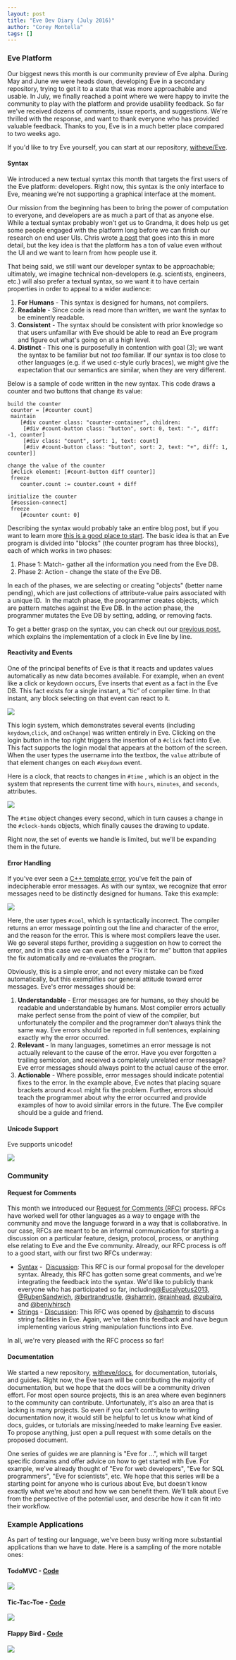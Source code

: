```yaml
---
layout: post
title: "Eve Dev Diary (July 2016)"
author: "Corey Montella"
tags: []
---
```


### Eve Platform

Our biggest news this month is our community preview of Eve alpha. During May and June we were heads down, developing Eve in a secondary repository, trying to get it to a state that was more approachable and usable. In July, we finally reached a point where we were happy to invite the community to play with the platform and provide usability feedback. So far we've received dozens of comments, issue reports, and suggestions. We're thrilled with the response, and want to thank everyone who has provided valuable feedback. Thanks to you, Eve is in a much better place compared to two weeks ago.

If you'd like to try Eve yourself, you can start at our repository, [witheve/Eve](https://github.com/witheve/Eve).

#### Syntax

We introduced a new textual syntax this month that targets the first users of the Eve platform: developers. Right now, this syntax is the only interface to Eve, meaning we're not supporting a graphical interface at the moment.

Our mission from the beginning has been to bring the power of computation to everyone, and developers are as much a part of that as anyone else. While a textual syntax probably won't get us to Grandma, it does help us get some people engaged with the platform long before we can finish our research on end user UIs. Chris wrote [a post](http://www.chris-granger.com/2016/07/21/two-years-of-eve/) that goes into this in more detail, but the key idea is that the platform has a ton of value even without the UI and we want to learn from how people use it.

That being said, we still want our developer syntax to be approachable; ultimately, we imagine technical non-developers (e.g. scientists, engineers, etc.) will also prefer a textual syntax, so we want it to have certain properties in order to appeal to a wider audience:

1. **For Humans** - This syntax is designed for humans, not compilers.
2. **Readable** - Since code is read more than written, we want the syntax to be eminently readable.
3. **Consistent** - The syntax should be consistent with prior knowledge so that users unfamiliar with Eve should be able to read an Eve program and figure out what's going on at a high level.
4. **Distinct** - This one is purposefully in contention with goal (3); we want the syntax to be familiar but not *too* familiar. If our syntax is too close to other languages (e.g. if we used c-style curly braces), we might give the expectation that our semantics are similar, when they are very different.

Below is a sample of code written in the new syntax. This code draws a counter and two buttons that change its value:

```
build the counter
 counter = [#counter count]
 maintain
    [#div counter class: "counter-container", children:
     [#div #count-button class: "button", sort: 0, text: "-", diff: -1, counter]
     [#div class: "count", sort: 1, text: count]
     [#div #count-button class: "button", sort: 2, text: "+", diff: 1, counter]]

change the value of the counter
 [#click element: [#count-button diff counter]]
 freeze
    counter.count := counter.count + diff

initialize the counter
 [#session-connect]
 freeze
    [#counter count: 0]
```

Describing the syntax would probably take an entire blog post, but if you want to learn more [this is a good place to start](https://github.com/witheve/rfcs/blob/master/proposed/syntax.md). The basic idea is that an Eve program is divided into "blocks" (the counter program has three blocks), each of which works in two phases:

1. Phase 1: Match- gather all the information you need from the Eve DB.
2. Phase 2: Action - change the state of the Eve DB.

In each of the phases, we are selecting or creating "objects" (better name pending), which are just collections of attribute-value pairs associated with a unique ID.  In the match phase, the programmer creates objects, which are pattern matches against the Eve DB. In the action phase, the programmer mutates the Eve DB by setting, adding, or removing facts.       

To get a better grasp on the syntax, you can check out our [previous post](http://incidentalcomplexity.com/2016/07/21/clock/), which explains the implementation of a clock in Eve line by line.

#### Reactivity and Events 

One of the principal benefits of Eve is that it reacts and updates values automatically as new data becomes available. For example, when an event like a click or keydown occurs, Eve inserts that event as a fact in the Eve DB. This fact exists for a single instant, a “tic” of compiler time. In that instant, any block selecting on that event can react to it.

<img src="../images/dogeve.gif"/>

This login system, which demonstrates several events (including `keydown`,`click`, and `onChange`) was written entirely in Eve. Clicking on the login button in the top right triggers the insertion of a `#click` fact into Eve. This fact supports the login modal that appears at the bottom of the screen. When the user types the username into the textbox, the `value` attribute of that element changes on each `#keydown` event. 

Here is a clock, that reacts to changes in `#time` , which is an object in the system that represents the current time with `hours`, `minutes`, and `seconds`, attributes.

<img src="../images/eveclock.gif"/>

The `#time` object changes every second, which in turn causes a change in the `#clock-hands` objects, which finally causes the drawing to update.

Right now, the set of events we handle is limited, but we'll be expanding them in the future.

#### Error Handling

If you've ever seen a [C++ template error](http://codegolf.stackexchange.com/questions/1956/generate-the-longest-error-message-in-c), you've felt the pain of indecipherable error messages. As with our syntax, we recognize that error messages need to be distinctly designed for humans. Take this example:

<img src="../images/errorExample.gif"/>

Here, the user types `#cool`, which is syntactically incorrect. The compiler returns an error message pointing out the line and character of the error, and the reason for the error. This is where most compilers leave the user. We go several steps further, providing a suggestion on how to correct the error, and in this case we can even offer a "Fix it for me" button that applies the fix automatically and re-evaluates the program.

Obviously, this is a simple error, and not every mistake can be fixed automatically, but this exemplifies our general attitude toward error messages. Eve's error messages should be:

1. **Understandable** - Error messages are for humans, so they should be readable and understandable by humans. Most compiler errors actually make perfect sense from the point of view of the compiler, but unfortunately the compiler and the programmer don't always think the same way. Eve errors should be reported in full sentences, explaining exactly why the error occurred.
2. **Relevant** - In many languages, sometimes an error message is not actually relevant to the cause of the error. Have you ever forgotten a trailing semicolon, and received a completely unrelated error message? Eve error messages should always point to the actual cause of the error. 
3. **Actionable** - Where possible, error messages should indicate potential fixes to the error. In the example above, Eve notes that placing square brackets around `#cool` might fix the problem. Further, errors should teach the programmer about why the error occurred and provide examples of how to avoid similar errors in the future. The Eve compiler should be a guide and friend.

#### Unicode Support

Eve supports unicode!

<img src="../images/unicode.jpg"/>

### Community

#### Request for Comments

This month we introduced our [Request for Comments (RFC)](https://github.com/witheve/rfcs) process. RFCs have worked well for other languages as a way to engage with the community and move the language forward in a way that is collaborative. In our case, RFCs are meant to be an informal communication for starting a discussion on a particular feature, design, protocol, process, or anything else relating to Eve and the Eve community. Already, our RFC process is off to a good start, with our first two RFCs underway:

- [Syntax](https://github.com/witheve/rfcs/blob/master/proposed/syntax.md) -  [Discussion](https://github.com/witheve/rfcs/issues/4): This RFC is our formal proposal for the developer syntax. Already, this RFC has gotten some great comments, and we're integrating the feedback into the syntax. We'd like to publicly thank everyone who has participated so far, including[@Eucalyptus2013](https://github.com/Eucalyptus2013), [@RubenSandwich](https://github.com/RubenSandwich), [@bertrandrustle](https://github.com/bertrandrustle), [@shamrin](https://github.com/shamrin), [@rainhead](https://github.com/rainhead), [@zubairq](https://github.com/zubairq), and [@benjyhirsch](https://github.com/benjyhirsch)
- [Strings](https://github.com/witheve/rfcs/blob/master/proposed/strings.md) - [Discussion](https://github.com/witheve/rfcs/issues/5): This RFC was opened by [@shamrin](https://github.com/shamrin) to discuss string facilities in Eve. Again, we've taken this feedback and have begun implementing various string manipulation functions into Eve.

In all, we're very pleased with the RFC process so far!

#### Documentation

We started a new repository, [witheve/docs](https://github.com/witheve/docs), for documentation, tutorials, and guides. Right now, the Eve team will be contributing the majority of documentation, but we hope that the docs will be a community driven effort. For most open source projects, this is an area where even beginners to the community can contribute. Unfortunately, it's also an area that is lacking is many projects. So even if you can't contribute to writing documentation now, it would still be helpful to let us know what kind of docs, guides, or tutorials are missing/needed to make learning Eve easier. To propose anything, just open a pull request with some details on the proposed document.

One series of guides we are planning is "Eve for ...", which will target specific domains and offer advice on how to get started with Eve. For example, we've already thought of "Eve for web developers", "Eve for SQL programmers", "Eve for scientists", etc. We hope that this series will be a starting point for anyone who is curious about Eve, but doesn't know exactly what we're about and how we can benefit them. We'll talk about Eve from the perspective of the potential user, and describe how it can fit into their workflow.

### Example Applications

As part of testing our language, we've been busy writing more substantial applications than we have to date. Here is a sampling of the more notable ones:

#### TodoMVC - [Code](https://github.com/witheve/Eve/blob/e2e194f2dc74d3da5f0b4d9716c7f47b6e90f3ce/examples/todomvc.eve)

<img src="../images/evetodomvc.png"/>

#### Tic-Tac-Toe - [Code](https://github.com/witheve/Eve/blob/e2e194f2dc74d3da5f0b4d9716c7f47b6e90f3ce/examples/tic-tac-toe.eve)

<img src="../images/tic-tac-toe.gif"/>

#### Flappy Bird - [Code](https://github.com/witheve/Eve/blob/e2e194f2dc74d3da5f0b4d9716c7f47b6e90f3ce/examples/flappy.eve)

<img src="../images/flippy-flop.gif"/>
